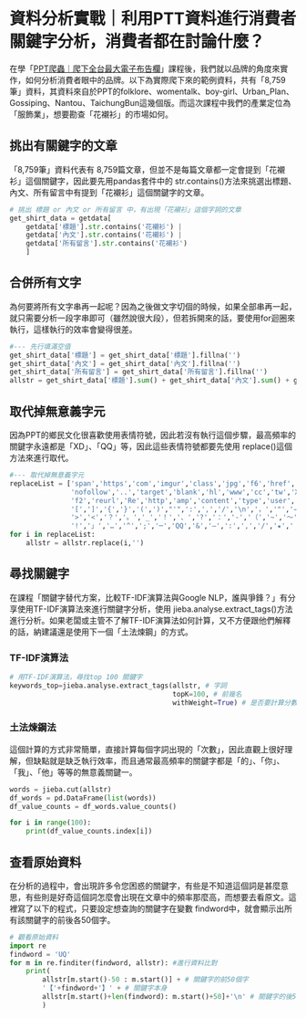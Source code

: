 # 資料分析實戰｜利用PTT資料進行消費者關鍵字分析，消費者都在討論什麼？
在學「[PPT爬蟲｜爬下全台最大電子布告欄]()」課程後，我們就以品牌的角度來實作，如何分析消費者眼中的品牌。以下為實際爬下來的範例資料，共有「8,759筆」資料，其資料來自於PPT的folklore、womentalk、boy-girl、Urban_Plan、Gossiping、Nantou、TaichungBun這幾個版。而這次課程中我們的產業定位為「服飾業」，想要勘查「花襯衫」的市場如何。

## 挑出有關鍵字的文章
「8,759筆」資料代表有 8,759篇文章，但並不是每篇文章都一定會提到「花襯衫」這個關鍵字，因此要先用pandas套件中的 str.contains()方法來挑選出標題、內文、所有留言中有提到「花襯衫」這個關鍵字的文章。
```python
# 挑出 標題 or 內文 or 所有留言 中，有出現「花襯衫」這個字詞的文章
get_shirt_data = getdata[
    getdata['標題'].str.contains('花襯衫') |
    getdata['內文'].str.contains('花襯衫') |
    getdata['所有留言'].str.contains('花襯衫')
    ]
```
## 合併所有文字
為何要將所有文字串再一起呢？因為之後做文字切個的時候，如果全部串再一起，就只需要分析一段字串即可（雖然說很大段），但若拆開來的話，要使用for迴圈來執行，這樣執行的效率會變得很差。
```python
#--- 先行填滿空值
get_shirt_data['標題'] = get_shirt_data['標題'].fillna('')
get_shirt_data['內文'] = get_shirt_data['內文'].fillna('')
get_shirt_data['所有留言'] = get_shirt_data['所有留言'].fillna('')
allstr = get_shirt_data['標題'].sum() + get_shirt_data['內文'].sum() + get_shirt_data['所有留言'].sum() # 將標題與內文全部串起來
```
## 取代掉無意義字元
因為PPT的鄉民文化很喜歡使用表情符號，因此若沒有執行這個步驟，最高頻率的關鍵字永遠都是「XD」、「QQ」等，因此這些表情符號都要先使用 replace()這個方法來進行取代。
```python
#--- 取代掉無意義字元
replaceList = ['span','https','com','imgur','class','jpg','f6','href','rel',
               'nofollow','..','target','blank','hl','www','cc','tw','XD','f3',
               'f2','reurl','Re','http','amp','content','type','user','ipdatetime',
               '[',']','{','}','(',')',"'",':',',','/','\n','，','"','→','.','=','>',
               '>','<','？','。','_','！','、','?','：','-','（','~','～','）','「',
               '!','」','…','^',';','─','QQ','&','—',':',',','/','★','｜','+']
for i in replaceList:
    allstr = allstr.replace(i,'')
```
## 尋找關鍵字
在課程「關鍵字替代方案，比較TF-IDF演算法與Google NLP，誰與爭鋒？」有分享使用TF-IDF演算法來進行關鍵字分析，使用 jieba.analyse.extract_tags()方法進行分析。如果老闆或主管不了解TF-IDF演算法如何計算，又不方便跟他們解釋的話，納建議還是使用下一個「土法煉鋼」的方式。
### TF-IDF演算法
```python
# 用TF-IDF演算法，尋找top 100 關鍵字
keywords_top=jieba.analyse.extract_tags(allstr, # 字詞
                                        topK=100, # 前幾名
                                        withWeight=True) # 是否要計算分數
```
### 土法煉鋼法
這個計算的方式非常簡單，直接計算每個字詞出現的「次數」，因此直觀上很好理解，但缺點就是缺乏執行效率，而且通常最高頻率的關鍵字都是「的」、「你」、「我」、「他」等等的無意義關鍵一。
```python
words = jieba.cut(allstr)
df_words = pd.DataFrame(list(words))
df_value_counts = df_words.value_counts()

for i in range(100):
    print(df_value_counts.index[i])
```

## 查看原始資料
在分析的過程中，會出現許多令您困惑的關鍵字，有些是不知道這個詞是甚麼意思，有些則是好奇這個詞怎麼會出現在文章中的頻率那麼高，而想要去看原文。這裡寫了以下的程式，只要設定想查詢的關鍵字在變數 findword中，就會顯示出所有該關鍵字的前後各50個字。
```python
# 觀看原始資料
import re
findword = 'UQ'
for m in re.finditer(findword, allstr): #進行資料比對
    print(
        allstr[m.start()-50 : m.start()] + # 關鍵字的前50個字
        '【'+findword+'】' + # 關鍵字本身
        allstr[m.start()+len(findword): m.start()+50]+'\n' # 關鍵字的後50個字
        ) 
```
